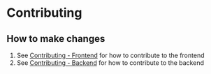 # Contributing

## How to make changes
1. See [Contributing - Frontend](https://github.com/youngbryanyu/Fitnesse/blob/main/frontend/CONTRIBUTING.md) for how to contribute to the frontend
2. See [Contributing - Backend](https://github.com/youngbryanyu/Fitnesse/blob/main/backend/CONTRIBUTING.md) for how to contribute to the backend
